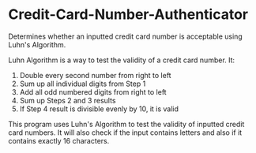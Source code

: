 # Credit-Card-Number-Authenticator
Determines whether an inputted credit card number is acceptable using Luhn's Algorithm.

Luhn Algorithm is a way to test the validity of a credit card number. It:
1. Double every second number from right to left
2. Sum up all individual digits from Step 1
3. Add all odd numbered digits from right to left
4. Sum up Steps 2 and 3 results
5. If Step 4 result is divisible evenly by 10, it is valid

This program uses Luhn's Algorithm to test the validity of inputted credit card numbers. It will also check if the input contains letters and also if it contains exactly 16 characters.
